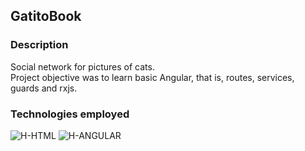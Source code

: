 ## GatitoBook

### Description
<div>
  <p>
    Social network for pictures of cats.
    <br> 
    Project objective was to learn basic Angular, that is, routes, services, guards and rxjs.
  </p>
</div>

### Technologies employed
<div>
  <img alt="H-HTML" src="https://img.shields.io/badge/html5-%23E34F26.svg?style=for-the-badge&logo=html5&logoColor=white">
  <img alt="H-ANGULAR" src="https://img.shields.io/badge/Angular-DD0031?style=for-the-badge&logo=angular&logoColor=white">
</div>


